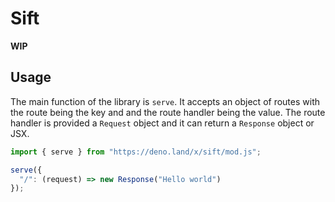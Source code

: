 # Sift

**WIP**

## Usage

The main function of the library is `serve`. It accepts an object of routes with the route being the key and and the route handler being the value. The route handler is provided a `Request` object and it can return a `Response` object or JSX.

```js
import { serve } from "https://deno.land/x/sift/mod.js";

serve({
  "/": (request) => new Response("Hello world")
});
```
